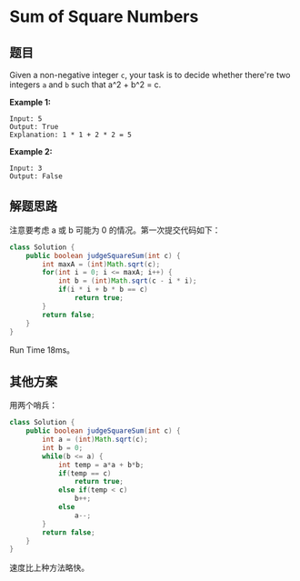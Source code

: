 # Sum of Square Numbers

## 题目

Given a non-negative integer `c`, your task is to decide whether there're two integers `a` and `b` such that a^2 + b^2 = c.

**Example 1:**

```
Input: 5
Output: True
Explanation: 1 * 1 + 2 * 2 = 5
```

**Example 2:**

```
Input: 3
Output: False
```

## 解题思路

注意要考虑 a 或 b 可能为 0 的情况。第一次提交代码如下：

```java
class Solution {
    public boolean judgeSquareSum(int c) {
        int maxA = (int)Math.sqrt(c);
        for(int i = 0; i <= maxA; i++) {
            int b = (int)Math.sqrt(c - i * i);
            if(i * i + b * b == c)
                return true;
        }
        return false;
    }
}
```

Run Time 18ms。

## 其他方案

用两个哨兵：

```java
class Solution {
    public boolean judgeSquareSum(int c) {
        int a = (int)Math.sqrt(c);
        int b = 0;
        while(b <= a) {
            int temp = a*a + b*b;
            if(temp == c)
                return true;
            else if(temp < c)
                b++;
            else
                a--;
        }
        return false;
    }
}
```

速度比上种方法略快。